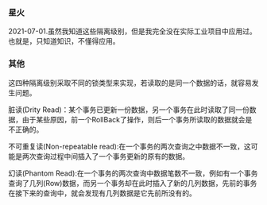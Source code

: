 

### 星火

2021-07-01.虽然我知道这些隔离级别，但是我完全没在实际工业项目中应用过。也就是，只知道知识，不懂得应用。






### 其他

这四种隔离级别采取不同的锁类型来实现，若读取的是同一个数据的话，就容易发生问题。

脏读(Drity Read)：某个事务已更新一份数据，另一个事务在此时读取了同一份数据，由于某些原因，前一个RollBack了操作，则后一个事务所读取的数据就会是不正确的。

不可重复读(Non-repeatable read):在一个事务的两次查询之中数据不一致，这可能是两次查询过程中间插入了一个事务更新的原有的数据。

幻读(Phantom Read):在一个事务的两次查询中数据笔数不一致，例如有一个事务查询了几列(Row)数据，而另一个事务却在此时插入了新的几列数据，先前的事务在接下来的查询中，就会发现有几列数据是它先前所没有的。



























